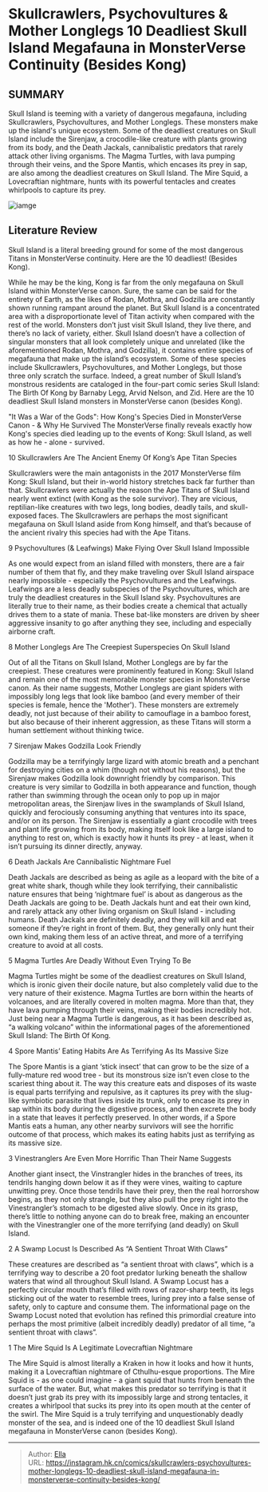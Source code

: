 # Skullcrawlers, Psychovultures &amp; Mother Longlegs 10 Deadliest Skull Island Megafauna in MonsterVerse Continuity (Besides Kong)


## SUMMARY 


 Skull Island is teeming with a variety of dangerous megafauna, including Skullcrawlers, Psychovultures, and Mother Longlegs. These monsters make up the island&#39;s unique ecosystem. 
 Some of the deadliest creatures on Skull Island include the Sirenjaw, a crocodile-like creature with plants growing from its body, and the Death Jackals, cannibalistic predators that rarely attack other living organisms. 
 The Magma Turtles, with lava pumping through their veins, and the Spore Mantis, which encases its prey in sap, are also among the deadliest creatures on Skull Island. The Mire Squid, a Lovecraftian nightmare, hunts with its powerful tentacles and creates whirlpools to capture its prey. 

![iamge](https://static1.srcdn.com/wordpress/wp-content/uploads/2023/12/10-kong-skull-island-monsters.jpg)

## Literature Review

Skull Island is a literal breeding ground for some of the most dangerous Titans in MonsterVerse continuity. Here are the 10 deadliest! (Besides Kong).




While he may be the king, Kong is far from the only megafauna on Skull Island within MonsterVerse canon. Sure, the same can be said for the entirety of Earth, as the likes of Rodan, Mothra, and Godzilla are constantly shown running rampant around the planet. But Skull Island is a concentrated area with a disproportionate level of Titan activity when compared with the rest of the world. Monsters don’t just visit Skull Island, they live there, and there’s no lack of variety, either.
Skull Island doesn’t have a collection of singular monsters that all look completely unique and unrelated (like the aforementioned Rodan, Mothra, and Godzilla), it contains entire species of megafauna that make up the island’s ecosystem. Some of these species include Skullcrawlers, Psychovultures, and Mother Longlegs, but those three only scratch the surface. Indeed, a great number of Skull Island’s monstrous residents are cataloged in the four-part comic series Skull Island: The Birth Of Kong by Barnaby Legg, Arvid Nelson, and Zid. Here are the 10 deadliest Skull Island monsters in MonsterVerse canon (besides Kong).
            
 
 &#34;It Was a War of the Gods&#34;: How Kong&#39;s Species Died in MonsterVerse Canon - &amp; Why He Survived 
The MonsterVerse finally reveals exactly how Kong&#39;s species died leading up to the events of Kong: Skull Island, as well as how he - alone - survived.












 








 10  Skullcrawlers Are The Ancient Enemy Of Kong’s Ape Titan Species 


 







Skullcrawlers were the main antagonists in the 2017 MonsterVerse film Kong: Skull Island, but their in-world history stretches back far further than that. Skullcrawlers were actually the reason the Ape Titans of Skull Island nearly went extinct (with Kong as the sole survivor). They are vicious, reptilian-like creatures with two legs, long bodies, deadly tails, and skull-exposed faces.
The Skullcrawlers are perhaps the most significant megafauna on Skull Island aside from Kong himself, and that’s because of the ancient rivalry this species had with the Ape Titans.





 9  Psychovultures (&amp; Leafwings) Make Flying Over Skull Island Impossible 


 







As one would expect from an island filled with monsters, there are a fair number of them that fly, and they make traveling over Skull Island airspace nearly impossible - especially the Psychovultures and the Leafwings. Leafwings are a less deadly subspecies of the Psychovultures, which are truly the deadliest creatures in the Skull Island sky. Psychovultures are literally true to their name, as their bodies create a chemical that actually drives them to a state of mania.
These bat-like monsters are driven by sheer aggressive insanity to go after anything they see, including and especially airborne craft.





 8  Mother Longlegs Are The Creepiest Superspecies On Skull Island 


 







Out of all the Titans on Skull Island, Mother Longlegs are by far the creepiest. These creatures were prominently featured in Kong: Skull Island and remain one of the most memorable monster species in MonsterVerse canon. As their name suggests, Mother Longlegs are giant spiders with impossibly long legs that look like bamboo (and every member of their species is female, hence the &#39;Mother&#39;).
These monsters are extremely deadly, not just because of their ability to camouflage in a bamboo forest, but also because of their inherent aggression, as these Titans will storm a human settlement without thinking twice.





 7  Sirenjaw Makes Godzilla Look Friendly 
        

Godzilla may be a terrifyingly large lizard with atomic breath and a penchant for destroying cities on a whim (though not without his reasons), but the Sirenjaw makes Godzilla look downright friendly by comparison. This creature is very similar to Godzilla in both appearance and function, though rather than swimming through the ocean only to pop up in major metropolitan areas, the Sirenjaw lives in the swamplands of Skull Island, quickly and ferociously consuming anything that ventures into its space, and/or on its person.
The Sirenjaw is essentially a giant crocodile with trees and plant life growing from its body, making itself look like a large island to anything to rest on, which is exactly how it hunts its prey - at least, when it isn’t pursuing its dinner directly, anyway.





 6  Death Jackals Are Cannibalistic Nightmare Fuel 
        

Death Jackals are described as being as agile as a leopard with the bite of a great white shark, though while they look terrifying, their cannibalistic nature ensures that being ‘nightmare fuel’ is about as dangerous as the Death Jackals are going to be. Death Jackals hunt and eat their own kind, and rarely attack any other living organism on Skull Island - including humans.
Death Jackals are definitely deadly, and they will kill and eat someone if they’re right in front of them. But, they generally only hunt their own kind, making them less of an active threat, and more of a terrifying creature to avoid at all costs.





 5  Magma Turtles Are Deadly Without Even Trying To Be 
        

Magma Turtles might be some of the deadliest creatures on Skull Island, which is ironic given their docile nature, but also completely valid due to the very nature of their existence. Magma Turtles are born within the hearts of volcanoes, and are literally covered in molten magma. More than that, they have lava pumping through their veins, making their bodies incredibly hot.
Just being near a Magma Turtle is dangerous, as it has been described as, “a walking volcano” within the informational pages of the aforementioned Skull Island: The Birth Of Kong.





 4  Spore Mantis’ Eating Habits Are As Terrifying As Its Massive Size 
        

The Spore Mantis is a giant ‘stick insect’ that can grow to be the size of a fully-mature red wood tree - but its monstrous size isn’t even close to the scariest thing about it. The way this creature eats and disposes of its waste is equal parts terrifying and repulsive, as it captures its prey with the slug-like symbiotic parasite that lives inside its trunk, only to encase its prey in sap within its body during the digestive process, and then excrete the body in a state that leaves it perfectly preserved.
In other words, if a Spore Mantis eats a human, any other nearby survivors will see the horrific outcome of that process, which makes its eating habits just as terrifying as its massive size.





 3  Vinestranglers Are Even More Horrific Than Their Name Suggests 
        

Another giant insect, the Vinstrangler hides in the branches of trees, its tendrils hanging down below it as if they were vines, waiting to capture unwitting prey. Once those tendrils have their prey, then the real horrorshow begins, as they not only strangle, but they also pull the prey right into the Vinestrangler’s stomach to be digested alive slowly.
Once in its grasp, there’s little to nothing anyone can do to break free, making an encounter with the Vinestrangler one of the more terrifying (and deadly) on Skull Island.





 2  A Swamp Locust Is Described As “A Sentient Throat With Claws” 
        

These creatures are described as “a sentient throat with claws”, which is a terrifying way to describe a 20 foot predator lurking beneath the shallow waters that wind all throughout Skull Island. A Swamp Locust has a perfectly circular mouth that’s filled with rows of razor-sharp teeth, its legs sticking out of the water to resemble trees, luring prey into a false sense of safety, only to capture and consume them.
The informational page on the Swamp Locust noted that evolution has refined this primordial creature into perhaps the most primitive (albeit incredibly deadly) predator of all time, “a sentient throat with claws”.





 1  The Mire Squid Is A Legitimate Lovecraftian Nightmare 
        

The Mire Squid is almost literally a Kraken in how it looks and how it hunts, making it a Lovecraftian nightmare of Cthulhu-esque proportions. The Mire Squid is - as one could imagine - a giant squid that hunts from beneath the surface of the water. But, what makes this predator so terrifying is that it doesn’t just grab its prey with its impossibly large and strong tentacles, it creates a whirlpool that sucks its prey into its open mouth at the center of the swirl.
The Mire Squid is a truly terrifying and unquestionably deadly monster of the sea, and is indeed one of the 10 deadliest Skull Island megafauna in MonsterVerse canon (besides Kong).

---

> Author: [Ella](https://instagram.hk.cn/)  
> URL: https://instagram.hk.cn/comics/skullcrawlers-psychovultures-mother-longlegs-10-deadliest-skull-island-megafauna-in-monsterverse-continuity-besides-kong/  

